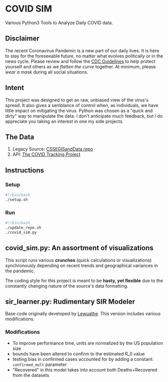 # COVID SIM
Various Python3 Tools to Analyze Daily COVID data.

## Disclaimer
The recent Coronavirus Pandemic is a new part of our daily lives. It is here to stay for the foreseeable future, no matter what evolves politically or in the news cycle. Please review and follow the [CDC Guidelines](https://www.cdc.gov/coronavirus/2019-nCoV/index.html) to help protect yourself and others as we *flatten the curve* together. At minimum, please *wear a mask* during all social situations.

## Intent
This project was designed to get an raw, unbiased view of the virus's spread. It also gives a semblance of control when, as individuals, we have little impact on mitigating the virus. Python was chosen as a "quick and dirty" way to manipulate the data. I don't anticipate much feedback, but I do appreciate you taking an interest in one my side projects.

## The Data
1. Legacy Source: [CSSEGISandData repo](https://github.com/CSSEGISandData/COVID-19)
2. API: [The COVID Tracking Project](https://covidtracking.com/data/api)

## Instructions

### Setup
```bash
#!/bin/bash
./setup.sh
```
### Run
```bash
#!/bin/bash
./update_repo.sh
./covid_sim.py
```

## covid_sim.py: An assortment of visualizations

This script runs various **crunches** (quick calculations or visualizations) synchronously depending on recent trends and geographical variances in the pandemic.

The coding style for this project is meant to be **hasty, yet flexible** due to the constantly changing nature of the source's data formatting.

## sir_learner.py: Rudimentary SIR Modeler
Base code originally developed by [Lewuathe](https://github.com/Lewuathe/COVID19-SIR). This version includes various modifications. 

### Modifications
- To improve performance time, units are normalized by the US population size
- bounds have been altered to confirm to the estimated R_0 value
- testing bias in confirmed cases accounted for by adding a constant: ```confirmed_mult``` parameter
- "Recovered" in this model takes into account both Deaths+Recovered from the datasets

